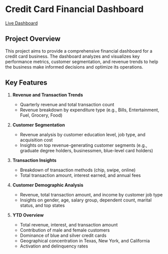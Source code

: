# Credit Card Financial Dashboard
[Live Dashboard](https://app.powerbi.com/view?r=eyJrIjoiM2IyMmZiYjctZDllYy00ZjRlLWE3ZDItN2E2OTMxODhkZjM5IiwidCI6ImRmODY3OWNkLWE4MGUtNDVkOC05OWFjLWM4M2VkN2ZmOTVhMCJ9)

## Project Overview
This project aims to provide a comprehensive financial dashboard for a credit card business. The dashboard analyzes and visualizes key performance metrics, customer segmentation, and revenue trends to help the business make informed decisions and optimize its operations.

## Key Features
1. **Revenue and Transaction Trends**
   - Quarterly revenue and total transaction count
   - Revenue breakdown by expenditure type (e.g., Bills, Entertainment, Fuel, Grocery, Food)

2. **Customer Segmentation**
   - Revenue analysis by customer education level, job type, and acquisition cost
   - Insights on top revenue-generating customer segments (e.g., graduate degree holders, businessmen, blue-level card holders)

3. **Transaction Insights**
   - Breakdown of transaction methods (chip, swipe, online)
   - Total transaction amount, interest earned, and annual fees

4. **Customer Demographic Analysis**
   - Revenue, total transaction amount, and income by customer job type
   - Insights on gender, age, salary group, dependent count, marital status, and top states

5. **YTD Overview**
   - Total revenue, interest, and transaction amount
   - Contribution of male and female customers
   - Dominance of blue and silver credit cards
   - Geographical concentration in Texas, New York, and California
   - Activation and delinquency rates
